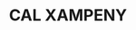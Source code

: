 ---
layout: patrimoni-details
title:  "CAL XAMPENY"
collections: ["patrimoni-arquitectonic", "bcil-previstos-cbp"]
coordinates:
  - group1:
        - [1.460607492717279, 42.358168158739353]
        - [1.460686440774054, 42.358158496387574]
        - [1.460682446291198, 42.358141167563083]
        - [1.460689672588522, 42.358141264601009]
        - [1.460689861575659, 42.358133523090444]
        - [1.460777118397898, 42.358145417306261]
        - [1.460794917363097, 42.358107233909166]
        - [1.460819078100348, 42.358038755432524]
        - [1.460717067458976, 42.358006111619673]
        - [1.46067498795381, 42.358084774133964]
        - [1.460659503192929, 42.358126860613297]
        - [1.460598809911793, 42.358129024046946]
        - [1.460607492717279, 42.358168158739353]
---